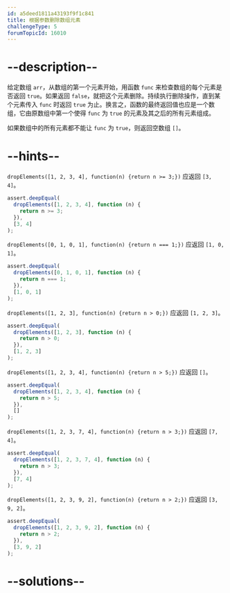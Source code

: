 ```yaml
---
id: a5deed1811a43193f9f1c841
title: 根据参数删除数组元素
challengeType: 5
forumTopicId: 16010
---
```


# --description--

给定数组 `arr`，从数组的第一个元素开始，用函数 `func` 来检查数组的每个元素是否返回 `true`。如果返回 `false`，就把这个元素删除。持续执行删除操作，直到某个元素传入 `func` 时返回 `true` 为止。换言之，函数的最终返回值也应是一个数组，它由原数组中第一个使得 `func` 为 `true` 的元素及其之后的所有元素组成。

如果数组中的所有元素都不能让 `func` 为 `true`，则返回空数组 `[]`。

# --hints--

`dropElements([1, 2, 3, 4], function(n) {return n >= 3;})` 应返回 `[3, 4]`。

```js
assert.deepEqual(
  dropElements([1, 2, 3, 4], function (n) {
    return n >= 3;
  }),
  [3, 4]
);
```

`dropElements([0, 1, 0, 1], function(n) {return n === 1;})` 应返回 `[1, 0, 1]`。

```js
assert.deepEqual(
  dropElements([0, 1, 0, 1], function (n) {
    return n === 1;
  }),
  [1, 0, 1]
);
```

`dropElements([1, 2, 3], function(n) {return n > 0;})` 应返回 `[1, 2, 3]`。

```js
assert.deepEqual(
  dropElements([1, 2, 3], function (n) {
    return n > 0;
  }),
  [1, 2, 3]
);
```

`dropElements([1, 2, 3, 4], function(n) {return n > 5;})` 应返回 `[]`。

```js
assert.deepEqual(
  dropElements([1, 2, 3, 4], function (n) {
    return n > 5;
  }),
  []
);
```

`dropElements([1, 2, 3, 7, 4], function(n) {return n > 3;})` 应返回 `[7, 4]`。

```js
assert.deepEqual(
  dropElements([1, 2, 3, 7, 4], function (n) {
    return n > 3;
  }),
  [7, 4]
);
```

`dropElements([1, 2, 3, 9, 2], function(n) {return n > 2;})` 应返回 `[3, 9, 2]`。

```js
assert.deepEqual(
  dropElements([1, 2, 3, 9, 2], function (n) {
    return n > 2;
  }),
  [3, 9, 2]
);
```

# --solutions--


